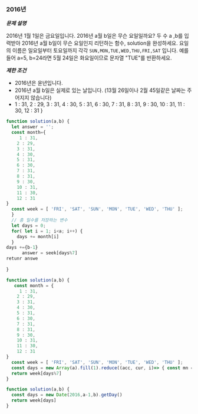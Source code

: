 ### 2016년

**_문제 설명_**

2016년 1월 1일은 금요일입니다. 2016년 a월 b일은 무슨 요일일까요? 두 수 a ,b를 입력받아 2016년 a월 b일이 무슨 요일인지 리턴하는 함수, solution을 완성하세요. 요일의 이름은 일요일부터 토요일까지 각각 `SUN,MON,TUE,WED,THU,FRI,SAT` 입니다. 예를 들어 a=5, b=24라면 5월 24일은 화요일이므로 문자열 "TUE"를 반환하세요.

**_제한 조건_**

- 2016년은 윤년입니다.
- 2016년 a월 b일은 실제로 있는 날입니다. (13월 26일이나 2월 45일같은 날짜는 주어지지 않습니다)
-  1 : 31,
    2 : 29,
    3 : 31,
    4 : 30,
    5 : 31,
    6 : 30,
    7 : 31,
    8 : 31,
    9 : 30,
    10 : 31,
    11 : 30,
    12 : 31
  }

```javascript
function solution(a,b) {
  let answer = '';
  const month={
     1 : 31,
    2 : 29,
    3 : 31,
    4 : 30,
    5 : 31,
    6 : 30,
    7 : 31,
    8 : 31,
    9 : 30,
    10 : 31,
    11 : 30,
    12 : 31
}
  const week = [ 'FRI', 'SAT', 'SUN', 'MON', 'TUE', 'WED', 'THU' ];
  }
  // 총 일수를 저장하는 변수
  let days = 0;
  for( let i = 1; i<a; i++) {
    days += month[i]
  }
days +={b-1}
      answer = seek[days%7]
retunr answe
  
}
```

``` javascript
function solution(a,b) {
   const month = {
     1 : 31,
    2 : 29,
    3 : 31,
    4 : 30,
    5 : 31,
    6 : 30,
    7 : 31,
    8 : 31,
    9 : 30,
    10 : 31,
    11 : 30,
    12 : 31
}
  const week = [ 'FRI', 'SAT', 'SUN', 'MON', 'TUE', 'WED', 'THU' ];
  const days = new Array(a).fill(1).reduce((acc, cur, i)=> { const mn = cur + i; return acc + ((mn) !==a ? month[mn]:b-1)},0)
  return week[days%7]
}
```

``` javascript
function solution(a,b) {
  const days = new Date(2016,a-1,b).getDay()
  return week[days]
}
```


